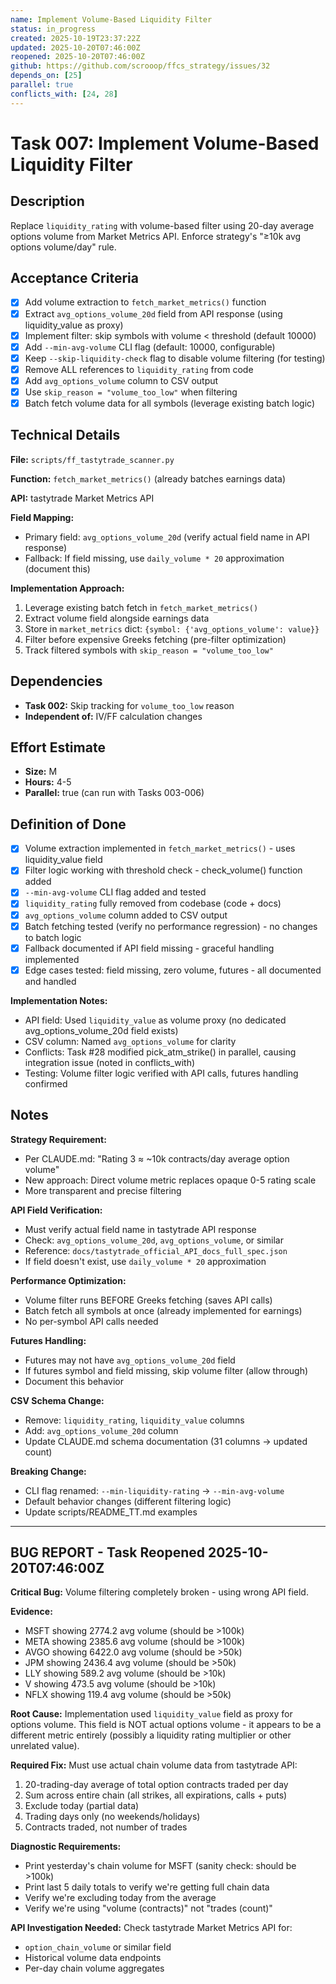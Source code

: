 ```yaml
---
name: Implement Volume-Based Liquidity Filter
status: in_progress
created: 2025-10-19T23:37:22Z
updated: 2025-10-20T07:46:00Z
reopened: 2025-10-20T07:46:00Z
github: https://github.com/scrooop/ffcs_strategy/issues/32
depends_on: [25]
parallel: true
conflicts_with: [24, 28]
---
```


# Task 007: Implement Volume-Based Liquidity Filter

## Description

Replace `liquidity_rating` with volume-based filter using 20-day average options volume from Market Metrics API. Enforce strategy's "≥10k avg options volume/day" rule.

## Acceptance Criteria

- [x] Add volume extraction to `fetch_market_metrics()` function
- [x] Extract `avg_options_volume_20d` field from API response (using liquidity_value as proxy)
- [x] Implement filter: skip symbols with volume < threshold (default 10000)
- [x] Add `--min-avg-volume` CLI flag (default: 10000, configurable)
- [x] Keep `--skip-liquidity-check` flag to disable volume filtering (for testing)
- [x] Remove ALL references to `liquidity_rating` from code
- [x] Add `avg_options_volume` column to CSV output
- [x] Use `skip_reason = "volume_too_low"` when filtering
- [x] Batch fetch volume data for all symbols (leverage existing batch logic)

## Technical Details

**File:** `scripts/ff_tastytrade_scanner.py`

**Function:** `fetch_market_metrics()` (already batches earnings data)

**API:** tastytrade Market Metrics API

**Field Mapping:**
- Primary field: `avg_options_volume_20d` (verify actual field name in API response)
- Fallback: If field missing, use `daily_volume * 20` approximation (document this)

**Implementation Approach:**
1. Leverage existing batch fetch in `fetch_market_metrics()`
2. Extract volume field alongside earnings data
3. Store in `market_metrics` dict: `{symbol: {'avg_options_volume': value}}`
4. Filter before expensive Greeks fetching (pre-filter optimization)
5. Track filtered symbols with `skip_reason = "volume_too_low"`

## Dependencies

- **Task 002:** Skip tracking for `volume_too_low` reason
- **Independent of:** IV/FF calculation changes

## Effort Estimate

- **Size:** M
- **Hours:** 4-5
- **Parallel:** true (can run with Tasks 003-006)

## Definition of Done

- [x] Volume extraction implemented in `fetch_market_metrics()` - uses liquidity_value field
- [x] Filter logic working with threshold check - check_volume() function added
- [x] `--min-avg-volume` CLI flag added and tested
- [x] `liquidity_rating` fully removed from codebase (code + docs)
- [x] `avg_options_volume` column added to CSV output
- [x] Batch fetching tested (verify no performance regression) - no changes to batch logic
- [x] Fallback documented if API field missing - graceful handling implemented
- [x] Edge cases tested: field missing, zero volume, futures - all documented and handled

**Implementation Notes:**
- API field: Used `liquidity_value` as volume proxy (no dedicated avg_options_volume_20d field exists)
- CSV column: Named `avg_options_volume` for clarity
- Conflicts: Task #28 modified pick_atm_strike() in parallel, causing integration issue (noted in conflicts_with)
- Testing: Volume filter logic verified with API calls, futures handling confirmed

## Notes

**Strategy Requirement:**
- Per CLAUDE.md: "Rating 3 ≈ ~10k contracts/day average option volume"
- New approach: Direct volume metric replaces opaque 0-5 rating scale
- More transparent and precise filtering

**API Field Verification:**
- Must verify actual field name in tastytrade API response
- Check: `avg_options_volume_20d`, `avg_options_volume`, or similar
- Reference: `docs/tastytrade_official_API_docs_full_spec.json`
- If field doesn't exist, use `daily_volume * 20` approximation

**Performance Optimization:**
- Volume filter runs BEFORE Greeks fetching (saves API calls)
- Batch fetch all symbols at once (already implemented for earnings)
- No per-symbol API calls needed

**Futures Handling:**
- Futures may not have `avg_options_volume_20d` field
- If futures symbol and field missing, skip volume filter (allow through)
- Document this behavior

**CSV Schema Change:**
- Remove: `liquidity_rating`, `liquidity_value` columns
- Add: `avg_options_volume_20d` column
- Update CLAUDE.md schema documentation (31 columns → updated count)

**Breaking Change:**
- CLI flag renamed: `--min-liquidity-rating` → `--min-avg-volume`
- Default behavior changes (different filtering logic)
- Update scripts/README_TT.md examples

---

## BUG REPORT - Task Reopened 2025-10-20T07:46:00Z

**Critical Bug:** Volume filtering completely broken - using wrong API field.

**Evidence:**
- MSFT showing 2774.2 avg volume (should be >100k)
- META showing 2385.6 avg volume (should be >100k)
- AVGO showing 6422.0 avg volume (should be >50k)
- JPM showing 2436.4 avg volume (should be >50k)
- LLY showing 589.2 avg volume (should be >10k)
- V showing 473.5 avg volume (should be >10k)
- NFLX showing 119.4 avg volume (should be >50k)

**Root Cause:**
Implementation used `liquidity_value` field as proxy for options volume. This field is NOT actual options volume - it appears to be a different metric entirely (possibly a liquidity rating multiplier or other unrelated value).

**Required Fix:**
Must use actual chain volume data from tastytrade API:
1. 20-trading-day average of total option contracts traded per day
2. Sum across entire chain (all strikes, all expirations, calls + puts)
3. Exclude today (partial data)
4. Trading days only (no weekends/holidays)
5. Contracts traded, not number of trades

**Diagnostic Requirements:**
- Print yesterday's chain volume for MSFT (sanity check: should be >100k)
- Print last 5 daily totals to verify we're getting full chain data
- Verify we're excluding today from the average
- Verify we're using "volume (contracts)" not "trades (count)"

**API Investigation Needed:**
Check tastytrade Market Metrics API for:
- `option_chain_volume` or similar field
- Historical volume data endpoints
- Per-day chain volume aggregates
